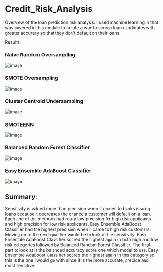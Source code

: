 # Credit_Risk_Analysis

Overview of the loan prediction risk analysis:
I used machine learning in that was covered in this module to create a way to screen loan candidates with greater accuracy so that they don't default on their loans.


Results:
### Naive Random Oversampling
![image](https://user-images.githubusercontent.com/92561003/155026816-ef773f4b-d7eb-4bc6-8947-e475fda0c042.png)

### SMOTE Oversampling
![image](https://user-images.githubusercontent.com/92561003/155026852-6c1495dc-4e24-4e7b-b5bd-e4a53e577081.png)

### Cluster Centroid Undersampling
![image](https://user-images.githubusercontent.com/92561003/155026924-2329dc8d-a1eb-475a-b239-2db9a6a0ff87.png)

### SMOTEENN
![image](https://user-images.githubusercontent.com/92561003/155026981-821c4b4c-a1ee-4ddf-b8a2-8ab3f61922f7.png)

### Balanced Random Forest Classifier
![image](https://user-images.githubusercontent.com/92561003/155027060-7b4a51cb-0b4a-4899-8a70-91f0069356d8.png)

### Easy Ensemble AdaBoost Classifier
![image](https://user-images.githubusercontent.com/92561003/155027099-c94f7efa-1aab-449c-8e5a-7b4014be8ea6.png)

## Summary:
Sensitivity is valued more than precision when it comes to banks issuing loans because it decreases the chance a customer will default on a loan. Each one of the methods had really low precision for high risk applicants and high precision for low risk applicants. Easy Ensemble AdaBoost Classifier had the highest precision when it came to high risk customers.
Moving on to the next qualifier would be to look at the sensitivity. Easy Ensemble AdaBoost Classifier scored the highest again in both high and low risk categories followed by Balanced Random Forest Classifier.
The final part to look at is the balanced accuracy score one which model to use. Easy Ensemble AdaBoost Classifier scored the highest again in this category so this is the one I would go with since it is the more accurate, precice and most sensitive.

